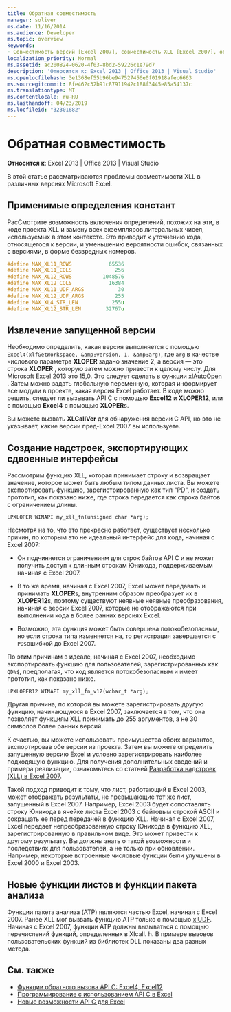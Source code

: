 ```yaml
---
title: Обратная совместимость
manager: soliver
ms.date: 11/16/2014
ms.audience: Developer
ms.topic: overview
keywords:
- Совместимость версий [Excel 2007], совместимость XLL [Excel 2007], обратная совместимость [Excel 2007]
localization_priority: Normal
ms.assetid: ac200824-0620-4f03-8bd2-59226c1e79d7
description: 'Относится к: Excel 2013 | Office 2013 | Visual Studio'
ms.openlocfilehash: 3e1368ef55b96be947527456e0f01918afec6663
ms.sourcegitcommit: 8fe462c32b91c87911942c188f3445e85a54137c
ms.translationtype: MT
ms.contentlocale: ru-RU
ms.lasthandoff: 04/23/2019
ms.locfileid: "32301682"
---
```

# <a name="backward-compatibility"></a>Обратная совместимость

**Относится к**: Excel 2013 | Office 2013 | Visual Studio 
  
В этой статье рассматриваются проблемы совместимости XLL в различных версиях Microsoft Excel.
  
## <a name="useful-constant-definitions"></a>Применимые определения констант

РасСмотрите возможность включения определений, похожих на эти, в коде проекта XLL и замену всех экземпляров литеральных чисел, используемых в этом контексте. Это приводит к уточнению кода, относящегося к версии, и уменьшению вероятности ошибок, связанных с версиями, в форме безвредных номеров.
  
```cpp
#define MAX_XL11_ROWS            65536
#define MAX_XL11_COLS              256
#define MAX_XL12_ROWS          1048576
#define MAX_XL12_COLS            16384
#define MAX_XL11_UDF_ARGS           30
#define MAX_XL12_UDF_ARGS          255
#define MAX_XL4_STR_LEN           255u
#define MAX_XL12_STR_LEN        32767u
```

## <a name="getting-the-running-version"></a>Извлечение запущенной версии

Необходимо определить, какая версия выполняется с помощью `Excel4(xlfGetWorkspace, &amp;version, 1, &amp;arg)`, где `arg` в качестве числового параметра **XLOPER** задано значение 2, а версия — это строка **XLOPER** , которую затем можно привести к целому числу. Для Microsoft Excel 2013 это 15,0. Это следует сделать в функции [xlAutoOpen](xlautoopen.md) . Затем можно задать глобальную переменную, которая информирует все модули в проекте, какая версия Excel работает. В коде можно решить, следует ли вызывать API C с помощью **Excel12** и **XLOPER12**, или с помощью **Excel4** с помощью **XLOPER**s.
  
Вы можете вызвать **XLCallVer** для обнаружения версии C API, но это не указывает, какие версии пред-Excel 2007 вы используете. 
  
## <a name="creating-add-ins-that-export-dual-interfaces"></a>Создание надстроек, экспортирующих сдвоенные интерфейсы

Рассмотрим функцию XLL, которая принимает строку и возвращает значение, которое может быть любым типом данных листа. Вы можете экспортировать функцию, зарегистрированную как тип "PD", и создать прототип, как показано ниже, где строка передается как строка байтов с ограничением длины.
  
`LPXLOPER WINAPI my_xll_fn(unsigned char *arg);`
  
Несмотря на то, что это прекрасно работает, существует несколько причин, по которым это не идеальный интерфейс для кода, начиная с Excel 2007:
  
- Он подчиняется ограничениям для строк байтов API C и не может получить доступ к длинным строкам Юникода, поддерживаемым начиная с Excel 2007.
    
- В то же время, начиная с Excel 2007, Excel может передавать и принимать **XLOPER**s, внутренним образом преобразует их в **XLOPER12**s, поэтому существуют неявные неявные преобразования, начиная с версии Excel 2007, которые не отображаются при выполнении кода в более ранних версиях Excel.
    
- Возможно, эта функция может быть совершена потокобезопасным, но если строка типа изменяется на, то регистрация завершается с `PD$`ошибкой до Excel 2007.
    
По этим причинам в идеале, начиная с Excel 2007, необходимо экспортировать функцию для пользователей, зарегистрированных как `QD%$`, предполагая, что код является потокобезопасным и имеет прототип, как показано ниже.
  
`LPXLOPER12 WINAPI my_xll_fn_v12(wchar_t *arg);`
  
Другая причина, по которой вы можете зарегистрировать другую функцию, начинающуюся в Excel 2007, заключается в том, что она позволяет функциям XLL принимать до 255 аргументов, а не 30 символов более ранних версий.
  
К счастью, вы можете использовать преимущества обоих вариантов, экспортировав обе версии из проекта. Затем вы можете определить запущенную версию Excel и условно зарегистрировать наиболее подходящую функцию. Для получения дополнительных сведений и примера реализации, ознакомьтесь со статьей [Разработка надстроек (XLL) в Excel 2007](https://msdn.microsoft.com/library/aa730920.aspx).
  
Такой подход приводит к тому, что лист, работающий в Excel 2003, может отображать результаты, не превышающие тот же лист, запущенный в Excel 2007. Например, Excel 2003 будет сопоставлять строку Юникода в ячейке листа Excel 2003 с байтовым строкой ASCII и сокращать ее перед передачей в функцию XLL. Начиная с Excel 2007, Excel передает непреобразованную строку Юникода в функцию XLL, зарегистрированную в правильном виде. Это может привести к другому результату. Вы должны знать о такой возможности и последствиях для пользователей, а не только при обновлении. Например, некоторые встроенные числовые функции были улучшены в Excel 2000 и Excel 2003.
  
## <a name="new-worksheet-functions-and-analysis-toolpak-functions"></a>Новые функции листов и функции пакета анализа

Функции пакета анализа (ATP) являются частью Excel, начиная с Excel 2007. Ранее XLL мог вызвать функцию ATP только с помощью [xlUDF](xludf.md). Начиная с Excel 2007, функции ATP должны вызываться с помощью перечислений функций, определенных в Xlcall. h. В примере вызовов пользовательских функций из библиотек DLL показаны два разных метода.
  
## <a name="see-also"></a>См. также

- [Функции обратного вызова API C: Excel4, Excel12](c-api-callback-functions-excel4-excel12.md) 
- [Программирование с использованием API C в Excel](programming-with-the-c-api-in-excel.md)
- [Новые возможности API C для Excel](what-s-new-in-the-c-api-for-excel.md)

